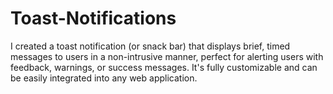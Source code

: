 # Toast-Notifications
I created a toast notification (or snack bar) that displays brief, timed messages to users in a non-intrusive manner, perfect for alerting users with feedback, warnings, or success messages. It's fully customizable and can be easily integrated into any web application.
